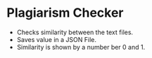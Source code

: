 # Plagiarism Checker
- Checks similarity between the text files.
- Saves value in a JSON File.
-  Similarity is shown by a number ber 0 and 1.
